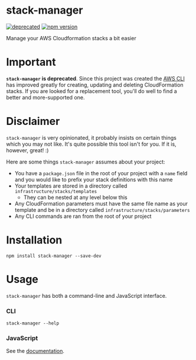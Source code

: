# stack-manager
[![deprecated](https://badges.github.io/stability-badges/dist/deprecated.svg)](https://github.com/badges/stability-badges)
[![npm version](https://badge.fury.io/js/stack-manager.svg)](https://badge.fury.io/js/stack-manager)

Manage your AWS Cloudformation stacks a bit easier

# Important
**`stack-manager` is deprecated**. Since this project was created the
[AWS CLI](https://aws.amazon.com/cli/) has improved greatly for creating,
updating and deleting CloudFormation stacks. If you are looked for a replacement
tool, you'll do well to find a better and more-supported one.


# Disclaimer
`stack-manager` is very opinionated, it probably insists on certain
things which you may not like. It's quite possible this tool isn't for
you. If it is, however, great! :)

Here are some things `stack-manager` assumes about your project:
* You have a `package.json` file in the root of your project with a
`name` field and you would like to prefix your stack definitions with
this name
* Your templates are stored in a directory called
`infrastructure/stacks/templates`
  * They can be nested at any level below this
* Any CloudFormation parameters must have the same file name as your template
and be in a directory called `infrastructure/stacks/parameters`
* Any CLI commands are ran from the root of your project

# Installation
`npm install stack-manager --save-dev`

# Usage
`stack-manager` has both a command-line and JavaScript interface.

### CLI
`stack-manager --help`

### JavaScript
See the [documentation](https://alexchesters.github.io/stack-manager/).
